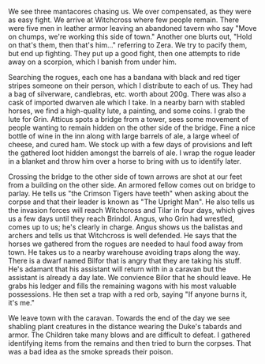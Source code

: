 We see three mantacores chasing us. We over compensated, as they were as easy fight. We arrive at Witchcross where few people remain. There were five men in leather armor leaving an abandoned tavern who say "Move on chumps, we're working this side of town." Another one blurts out, "Hold on that's them, then that's him..." referring to Zera. We try to pacify them, but end up fighting. They put up a good fight, then one attempts to ride away on a scorpion, which I banish from under him.

Searching the rogues, each one has a bandana with black and red tiger stripes someone on their person, which I distribute to each of us. They had a bag of silverware, candlebras, etc. worth about 200g. There was also a cask of imported dwarven ale which I take. In a nearby barn with stabled horses, we find a high-quality lute, a painting, and some coins. I grab the lute for Grin. Atticus spots a bridge from a tower, sees some movement of people wanting to remain hidden on the other side of the bridge. Fine a nice bottle of wine in the inn along with large barrels of ale, a large wheel of cheese, and cured ham. We stock up with a few days of provisions and left the gathered loot hidden amongst the barrels of ale. I wrap the rogue leader in a blanket and throw him over a horse to bring with us to identify later.

Crossing the bridge to the other side of town arrows are shot at our feet from a building on the other side. An armored fellow comes out on bridge to parlay. He tells us "the Crimson Tigers have teeth" when asking about the corpse and that their leader is known as "The Upright Man". He also tells us the invasion forces will reach Witchcross and Tilar in four days, which gives us a few days until they reach Brindol. Angus, who Grin had wrestled, comes up to us; he's clearly in charge. Angus shows us the balistas and archers and tells us that Witchcross is well defended. He says that the horses we gathered from the rogues are needed to haul food away from town. He takes us to a nearby warehouse avoiding traps along the way. There is a dwarf named Bilfor that is angry that they are taking his stuff. He's adamant that his assistant will return with in a caravan but the assistant is already a day late. We convience Bilor that he should leave. He grabs his ledger and fills the remaining wagons with his most valuable possessions. He then set a trap with a red orb, saying "If anyone burns it, it's me."

We leave town with the caravan. Towards the end of the day we see shabling plant creatures in the distance wearing the Duke's tabards and armor. The Children take many blows and are difficult to defeat. I gathered identifying items from the remains and then tried to burn the corpses. That was a bad idea as the smoke spreads their poison.
